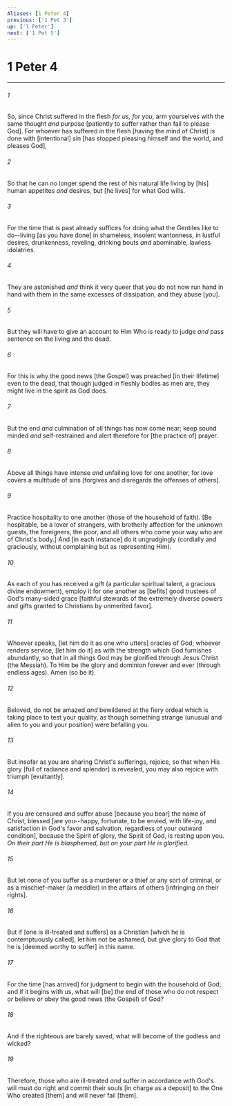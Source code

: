 ```yaml
---
Aliases: [1 Peter 4]
previous: ['1 Pet 3']
up: ['1 Peter']
next: ['1 Pet 5']
---
```

# 1 Peter 4

***


###### 1 


So, since Christ suffered in the flesh _for us, for you_, arm yourselves with the same thought _and_ purpose [patiently to suffer rather than fail to please God]. For whoever has suffered in the flesh [having the mind of Christ] is done with [intentional] sin [has stopped pleasing himself and the world, and pleases God], 


###### 2 


So that he can no longer spend the rest of his natural life living by [his] human appetites _and_ desires, but [he lives] for what God wills. 


###### 3 


For the time that is past already suffices for doing what the Gentiles like to do--living [as you have done] in shameless, insolent wantonness, in lustful desires, drunkenness, reveling, drinking bouts _and_ abominable, lawless idolatries. 


###### 4 


They are astonished _and_ think it very queer that you do not now run hand in hand with them in the same excesses of dissipation, and they abuse [you]. 


###### 5 


But they will have to give an account to Him Who is ready to judge _and_ pass sentence on the living and the dead. 


###### 6 


For this is why the good news (the Gospel) was preached [in their lifetime] even to the dead, that though judged in fleshly bodies as men are, they might live in the spirit as God does. 


###### 7 


But the end _and_ culmination of all things has now come near; keep sound minded _and_ self-restrained and alert therefore for [the practice of] prayer. 


###### 8 


Above all things have intense _and_ unfailing love for one another, for love covers a multitude of sins [forgives and disregards the offenses of others]. 


###### 9 


Practice hospitality to one another (those of the household of faith). [Be hospitable, be a lover of strangers, with brotherly affection for the unknown guests, the foreigners, the poor, and all others who come your way who are of Christ's body.] And [in each instance] do it ungrudgingly (cordially and graciously, without complaining but as representing Him). 


###### 10 


As each of you has received a gift (a particular spiritual talent, a gracious divine endowment), employ it for one another as [befits] good trustees of God's many-sided grace [faithful stewards of the extremely diverse powers and gifts granted to Christians by unmerited favor]. 


###### 11 


Whoever speaks, [let him do it as one who utters] oracles of God; whoever renders service, [let him do it] as with the strength which God furnishes abundantly, so that in all things God may be glorified through Jesus Christ (the Messiah). To Him be the glory and dominion forever and ever (through endless ages). Amen (so be it). 


###### 12 


Beloved, do not be amazed _and_ bewildered at the fiery ordeal which is taking place to test your quality, as though something strange (unusual and alien to you and your position) were befalling you. 


###### 13 


But insofar as you are sharing Christ's sufferings, rejoice, so that when His glory [full of radiance and splendor] is revealed, you may also rejoice with triumph [exultantly]. 


###### 14 


If you are censured _and_ suffer abuse [because you bear] the name of Christ, blessed [are you--happy, fortunate, to be envied, with life-joy, and satisfaction in God's favor and salvation, regardless of your outward condition], because the Spirit of glory, the Spirit of God, is resting upon you. _On their part He is blasphemed, but on your part He is glorified_. 


###### 15 


But let none of you suffer as a murderer or a thief or any sort of criminal, or as a mischief-maker (a meddler) in the affairs of others [infringing on their rights]. 


###### 16 


But if [one is ill-treated and suffers] as a Christian [which he is contemptuously called], let him not be ashamed, but give glory to God that he is [deemed worthy to suffer] in this name. 


###### 17 


For the time [has arrived] for judgment to begin with the household of God; and if it begins with us, what will [be] the end of those who do not respect _or_ believe _or_ obey the good news (the Gospel) of God? 


###### 18 


And if the righteous are barely saved, what will become of the godless and wicked? 


###### 19 


Therefore, those who are ill-treated _and_ suffer in accordance with God's will must do right and commit their souls [in charge as a deposit] to the One Who created [them] and will never fail [them].
